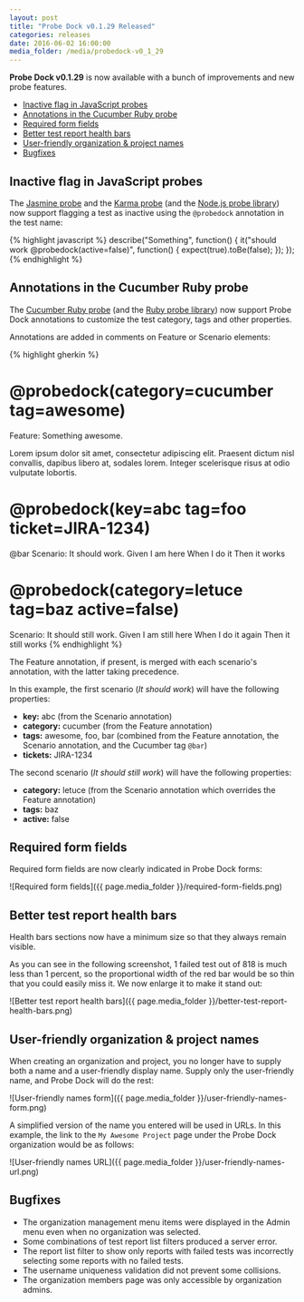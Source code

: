 ```yaml
---
layout: post
title: "Probe Dock v0.1.29 Released"
categories: releases
date: 2016-06-02 16:00:00
media_folder: /media/probedock-v0_1_29
---
```


**Probe Dock v0.1.29** is now available with a bunch of improvements and new probe features.

* [Inactive flag in JavaScript probes](#inactive-flag-in-javascript-probes)
* [Annotations in the Cucumber Ruby probe](#annotations-in-cucumber-ruby-probe)
* [Required form fields](#required-form-fields)
* [Better test report health bars](#better-test-report-health-bars)
* [User-friendly organization & project names](#user-friendly-names)
* [Bugfixes](#bugfixes)



<a name="inactive-flag-in-javascript-probes"></a>

## Inactive flag in JavaScript probes

The [Jasmine probe](https://github.com/probedock/probedock-grunt-jasmine)
and the [Karma probe](https://github.com/probedock/probedock-karma)
(and the [Node.js probe library](https://github.com/probedock/probedock-node))
now support flagging a test as inactive using the `@probedock` annotation in the test name:

{% highlight javascript %}
describe("Something", function() {
  it("should work @probedock(active=false)", function() {
    expect(true).toBe(false);
  });
});
{% endhighlight %}



<a name="annotations-in-cucumber-ruby-probe"></a>

## Annotations in the Cucumber Ruby probe

The [Cucumber Ruby probe](https://github.com/probedock/probedock-cucumber-ruby)
(and the [Ruby probe library](https://github.com/probedock/probedock-ruby))
now support Probe Dock annotations to customize the test category, tags and other properties.

Annotations are added in comments on Feature or Scenario elements:

{% highlight gherkin %}
# @probedock(category=cucumber tag=awesome)
Feature: Something awesome.

  Lorem ipsum dolor sit amet, consectetur adipiscing elit.
  Praesent dictum nisl convallis, dapibus libero at, sodales lorem.
  Integer scelerisque risus at odio vulputate lobortis.

  # @probedock(key=abc tag=foo ticket=JIRA-1234)
  @bar
  Scenario: It should work.
    Given I am here
    When I do it
    Then it works

  # @probedock(category=letuce tag=baz active=false)
  Scenario: It should still work.
    Given I am still here
    When I do it again
    Then it still works
{% endhighlight %}

The Feature annotation, if present, is merged with each scenario's annotation, with the latter taking precedence.

In this example, the first scenario (*It should work*) will have the following properties:

* **key:** abc (from the Scenario annotation)
* **category:** cucumber (from the Feature annotation)
* **tags:** awesome, foo, bar (combined from the Feature annotation, the Scenario annotation, and the Cucumber tag `@bar`)
* **tickets:** JIRA-1234

The second scenario (*It should still work*) will have the following properties:

* **category:** letuce (from the Scenario annotation which overrides the Feature annotation)
* **tags:** baz
* **active:** false



<a name="required-form-fields"></a>

## Required form fields

Required form fields are now clearly indicated in Probe Dock forms:

![Required form fields]({{ page.media_folder }}/required-form-fields.png)



<a name="better-test-report-health-bars"></a>

## Better test report health bars

Health bars sections now have a minimum size so that they always remain visible.

As you can see in the following screenshot, 1 failed test out of 818 is much less than 1 percent,
so the proportional width of the red bar would be so thin that you could easily miss it.
We now enlarge it to make it stand out:

![Better test report health bars]({{ page.media_folder }}/better-test-report-health-bars.png)



<a name="user-friendly-names"></a>

## User-friendly organization & project names

When creating an organization and project, you no longer have to supply both a name and a user-friendly display name.
Supply only the user-friendly name, and Probe Dock will do the rest:

![User-friendly names form]({{ page.media_folder }}/user-friendly-names-form.png)

A simplified version of the name you entered will be used in URLs.
In this example, the link to the `My Awesome Project` page under the Probe Dock organization would be as follows:

![User-friendly names URL]({{ page.media_folder }}/user-friendly-names-url.png)



<a name="bugfixes"></a>

## Bugfixes

* The organization management menu items were displayed in the Admin menu even when no organization was selected.
* Some combinations of test report list filters produced a server error.
* The report list filter to show only reports with failed tests was incorrectly selecting some reports with no failed tests.
* The username uniqueness validation did not prevent some collisions.
* The organization members page was only accessible by organization admins.
